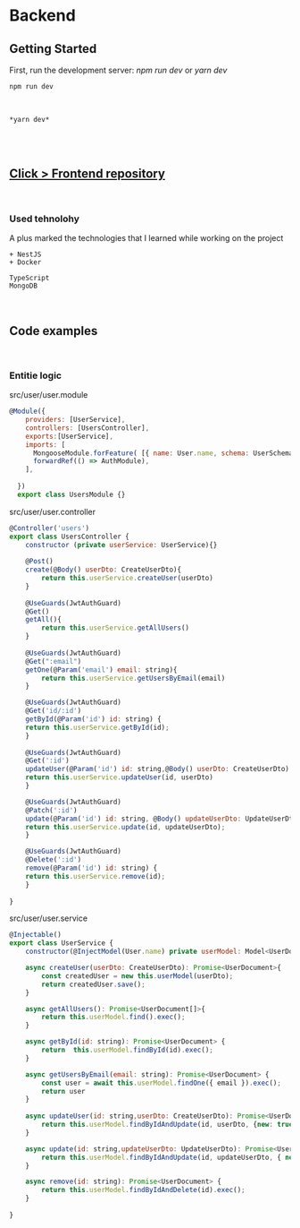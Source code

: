# **Backend** 
## Getting Started
First, run the development server: *npm run dev* or *yarn dev*

    npm run dev

<br />
    
    *yarn dev*

<br />

<br />

## [Click > Frontend repository](https://github.com/Grekalimbus/TZ-minsk-client) 

<br />  

### Used tehnolohy
A plus marked the technologies that I learned while working on the project

    + NestJS    
    + Docker
   
    TypeScript
    MongoDB

<br />  

## Code examples

<br />  

### Entitie logic

src/user/user.module
```js
@Module({
    providers: [UserService], 
    controllers: [UsersController], 
    exports:[UserService],
    imports: [
      MongooseModule.forFeature( [{ name: User.name, schema: UserSchema }]), 
      forwardRef(() => AuthModule),
    ],        
   
  })
  export class UsersModule {}
```

src/user/user.controller

```js
@Controller('users')
export class UsersController {
    constructor (private userService: UserService){}
    
    @Post()
    create(@Body() userDto: CreateUserDto){
        return this.userService.createUser(userDto)
    }     
    
    @UseGuards(JwtAuthGuard)
    @Get()
    getAll(){
        return this.userService.getAllUsers()
    }   
    
    @UseGuards(JwtAuthGuard)
    @Get(":email")
    getOne(@Param('email') email: string){
        return this.userService.getUsersByEmail(email)
    }  

    @UseGuards(JwtAuthGuard)
    @Get('id/:id')
    getById(@Param('id') id: string) {
    return this.userService.getById(id);
    }
   
    @UseGuards(JwtAuthGuard)
    @Get(':id')
    updateUser(@Param('id') id: string,@Body() userDto: CreateUserDto) {
    return this.userService.updateUser(id, userDto)
    }

    @UseGuards(JwtAuthGuard)
    @Patch(':id')
    update(@Param('id') id: string, @Body() updateUserDto: UpdateUserDto) {
    return this.userService.update(id, updateUserDto);
    }

    @UseGuards(JwtAuthGuard)
    @Delete(':id')
    remove(@Param('id') id: string) {
    return this.userService.remove(id);
    }
    
}
```

src/user/user.service
```js
@Injectable()
export class UserService {
    constructor(@InjectModel(User.name) private userModel: Model<UserDocument>){}

    async createUser(userDto: CreateUserDto): Promise<UserDocument>{        
        const createdUser = new this.userModel(userDto);
        return createdUser.save();
    }

    async getAllUsers(): Promise<UserDocument[]>{
        return this.userModel.find().exec();
    }

    async getById(id: string): Promise<UserDocument> {
        return  this.userModel.findById(id).exec();
    }

    async getUsersByEmail(email: string): Promise<UserDocument> {
        const user = await this.userModel.findOne({ email }).exec();
        return user
    }   
    
    async updateUser(id: string,userDto: CreateUserDto): Promise<UserDocument> {                
        return this.userModel.findByIdAndUpdate(id, userDto, {new: true}).exec()
    }

    async update(id: string,updateUserDto: UpdateUserDto): Promise<UserDocument> {                
        return this.userModel.findByIdAndUpdate(id, updateUserDto, { new: true }).exec();
    }

    async remove(id: string): Promise<UserDocument> {
        return this.userModel.findByIdAndDelete(id).exec();
    }
   
}
```

